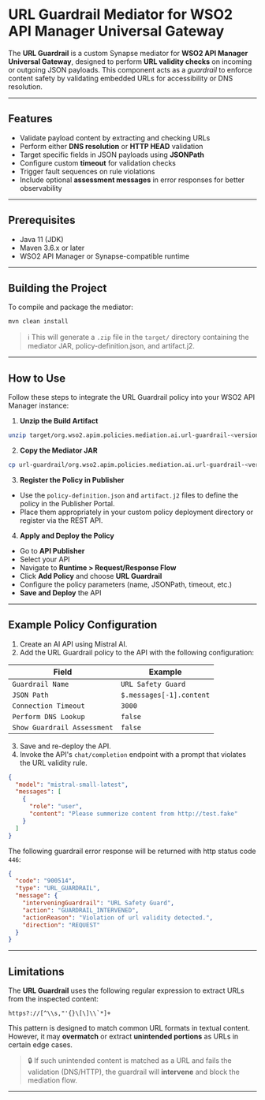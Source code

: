 # URL Guardrail Mediator for WSO2 API Manager Universal Gateway

The **URL Guardrail** is a custom Synapse mediator for **WSO2 API Manager Universal Gateway**, designed to perform **URL validity checks** on incoming or outgoing JSON payloads. This component acts as a *guardrail* to enforce content safety by validating embedded URLs for accessibility or DNS resolution.

---

## Features

- Validate payload content by extracting and checking URLs
- Perform either **DNS resolution** or **HTTP HEAD** validation
- Target specific fields in JSON payloads using **JSONPath**
- Configure custom **timeout** for validation checks
- Trigger fault sequences on rule violations
- Include optional **assessment messages** in error responses for better observability

---

## Prerequisites

- Java 11 (JDK)
- Maven 3.6.x or later
- WSO2 API Manager or Synapse-compatible runtime

---

## Building the Project

To compile and package the mediator:

```bash
mvn clean install
```

> ℹ️ This will generate a `.zip` file in the `target/` directory containing the mediator JAR, policy-definition.json, and artifact.j2.

---

## How to Use

Follow these steps to integrate the URL Guardrail policy into your WSO2 API Manager instance:

1. **Unzip the Build Artifact**

```bash
unzip target/org.wso2.apim.policies.mediation.ai.url-guardrail-<version>-distribution.zip -d url-guardrail
```

2. **Copy the Mediator JAR**

```bash
cp url-guardrail/org.wso2.apim.policies.mediation.ai.url-guardrail-<version>.jar $APIM_HOME/repository/components/lib/
```

3. **Register the Policy in Publisher**

- Use the `policy-definition.json` and `artifact.j2` files to define the policy in the Publisher Portal.
- Place them appropriately in your custom policy deployment directory or register via the REST API.

4. **Apply and Deploy the Policy**

- Go to **API Publisher**
- Select your API
- Navigate to **Runtime > Request/Response Flow**
- Click **Add Policy** and choose **URL Guardrail**
- Configure the policy parameters (name, JSONPath, timeout, etc.)
- **Save and Deploy** the API

---

## Example Policy Configuration

1. Create an AI API using Mistral AI.
2. Add the URL Guardrail policy to the API with the following configuration:

| Field                       | Example                  |
|-----------------------------|--------------------------|
| `Guardrail Name`            | `URL Safety Guard`       |
| `JSON Path`                 | `$.messages[-1].content` |
| `Connection Timeout`        | `3000`                   |
| `Perform DNS Lookup`        | `false`                  |
| `Show Guardrail Assessment` | `false`                  |

3. Save and re-deploy the API.
4. Invoke the API's `chat/completion` endpoint with a prompt that violates the URL validity rule.

```json
{
  "model": "mistral-small-latest",
  "messages": [
    {
      "role": "user",
      "content": "Please summerize content from http://test.fake"
    }
  ]
}
```

The following guardrail error response will be returned with http status code `446`:

```json
{
  "code": "900514",
  "type": "URL_GUARDRAIL",
  "message": {
    "interveningGuardrail": "URL Safety Guard",
    "action": "GUARDRAIL_INTERVENED",
    "actionReason": "Violation of url validity detected.",
    "direction": "REQUEST"
  }
}
```

---

## Limitations

The **URL Guardrail** uses the following regular expression to extract URLs from the inspected content:

```regex
https?://[^\\s,"'{}\[\]\\`*]+
```

This pattern is designed to match common URL formats in textual content. However, it may **overmatch** or extract **unintended portions** as URLs in certain edge cases.

> 🔒 If such unintended content is matched as a URL and fails the validation (DNS/HTTP), the guardrail will **intervene** and block the mediation flow.

---